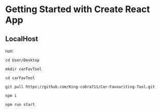 # Getting Started with Create React App

## **LocalHost**

run:

`cd User/Desktop`

`mkdir carFavTool`

`cd carFavTool`

`git pull https://github.com/King-cobra711/Car-Favouriting-Tool.git`

`npm i`

`npm run start`
